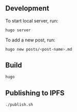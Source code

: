 ## Development

To start local server, run:

```bash
hugo server
```

To add a new post, run:

```bash
hugo new posts/<post-name>.md
```

## Build

```bash
hugo
```

## Publishing to IPFS

```bash
./publish.sh
```


